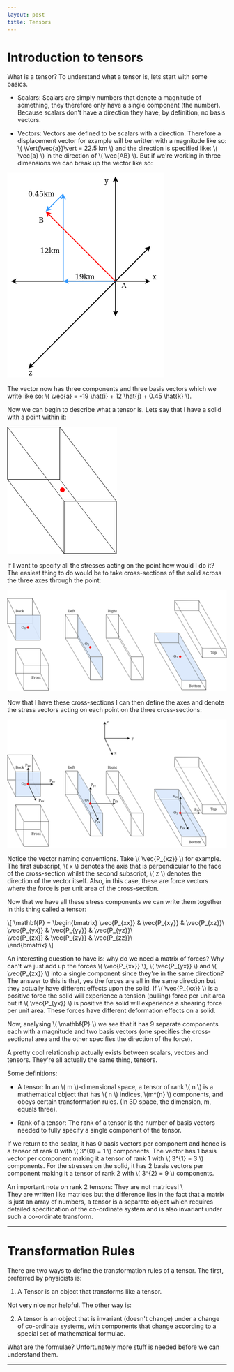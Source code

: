 ```yaml
---
layout: post
title: Tensors
---
```


# Introduction to tensors

What is a tensor? To understand what a tensor is, lets start with some basics. 

* Scalars:
    Scalars are simply numbers that denote a magnitude of something, they therefore only have a single component (the number). Because scalars don't have a direction they have, by definition, no basis vectors.

* Vectors:
    Vectors are defined to be scalars with a direction. Therefore a displacement vector for example will be written with a magnitude like so: \\( \Vert{\vec{a}}\vert = 22.5 km \\) and the direction is specified like: \\( \vec{a} \\) in the direction of \\( \vec{AB} \\). But if we're working in three dimensions we can break up the vector like so:

<img src="https://github.com/RoccoLuiz/roccoluiz.github.io/raw/master/images/3dvector.png">

The vector now has three components and three basis vectors which we write like so: \\( \vec{a} = -19 \hat{i} + 12 \hat{j} + 0.45 \hat{k} \\).

Now we can begin to describe what a tensor is. Lets say that I have a solid with a point within it:

<img src="https://github.com/RoccoLuiz/roccoluiz.github.io/raw/master/images/pointinsolid.png">

If I want to specify all the stresses acting on the point how would I do it? The easiest thing to do would be to take cross-sections of the solid across the three axes through the point:

<img src="https://github.com/RoccoLuiz/roccoluiz.github.io/raw/master/images/crosssections.png">

Now that I have these cross-sections I can then define the axes and denote the stress vectors acting on each point on the three cross-sections:

<img src="https://github.com/RoccoLuiz/roccoluiz.github.io/raw/master/images/crosssectionswithvectors.png">

Notice the vector naming conventions. Take \\( \vec{P_{xz}} \\) for example. The first subscript, \\( x \\) denotes the axis that is perpendicular to the face of the cross-section whilst the second subscript, \\( z \\) denotes the direction of the vector itself. Also, in this case, these are force vectors where the force is per unit area of the cross-section.

Now that we have all these stress components we can write them together in this thing called a tensor:

\\[ \mathbf{P} = 
    \begin{bmatrix}
    \vec{P_{xx}} & \vec{P_{xy}} & \vec{P_{xz}}\\\
    \vec{P_{yx}} & \vec{P_{yy}} & \vec{P_{yz}}\\\
    \vec{P_{zx}} & \vec{P_{zy}} & \vec{P_{zz}}\\\
    \end{bmatrix}
\\]

An interesting question to have is: why do we need a matrix of forces? Why can't we just add up the forces \\( \vec{P_{xx}} \\), \\( \vec{P_{yx}} \\) and \\( \vec{P_{zx}} \\) into a single component since they're in the same direction? The answer to this is that, yes the forces are all in the same direction but they actually have different effects upon the solid. If \\( \vec{P_{xx}} \\) is a positive force the solid will experience a tension (pulling) force per unit area but if \\( \vec{P_{yx}} \\) is positive the solid will experience a shearing force per unit area. These forces have different deformation effects on a solid.

Now, analysing \\( \mathbf{P} \\) we see that it has 9 separate components each with a magnitude and two basis vectors (one specifies the cross-sectional area and the other specifies the direction of the force).

A pretty cool relationship actually exists between scalars, vectors and tensors. They're all actually the same thing, tensors.

Some definitions:

* A tensor: 
    In an \\( m \\)-dimensional space, a tensor of rank \\( n \\) is a mathematical object that has \\( n \\) indices, \\(m^{n} \\) components, and obeys certain transformation rules. (In 3D space, the dimension, m, equals three).

* Rank of a tensor:
    The rank of a tensor is the number of basis vectors needed to fully specify a single component of the tensor.

If we return to the scalar, it has 0 basis vectors per component and hence is a tensor of rank 0 with \\( 3^{0} = 1 \\) components. The vector has 1 basis vector per component making it a tensor of rank 1 with \\( 3^{1} = 3 \\) components. For the stresses on the solid, it has 2 basis vectors per component making it a tensor of rank 2 with \\( 3^{2} = 9 \\) components. 

An important note on rank 2 tensors: They are not matrices! \\\
They are written like matrices but the difference lies in the fact that a matrix is just an array of numbers, a tensor is a separate object which requires detailed specification of the co-ordinate system and is also invariant under such a co-ordinate transform.

---

# Transformation Rules

There are two ways to define the transformation rules of a tensor. The first, preferred by physicists is:

1) A Tensor is an object that transforms like a tensor.

Not very nice nor helpful. The other way is:

2) A tensor is an object that is invariant (doesn't change) under a change of co-ordinate systems, with components that change according to a special set of mathematical formulae.

What are the formulae? Unfortunately more stuff is needed before we can understand them.

---
